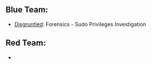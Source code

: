 ## Blue Team:
- [Disgruntled](/THM_Writeups/Disgruntled/README.md): Forensics - Sudo Privileges Investigation
## Red Team:
- 
